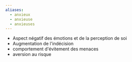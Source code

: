 ```yaml
---
aliases:
  - anxieux
  - anxieuse
  - anxieuses
---
```

- Aspect négatif des émotions et de la perception de soi
- Augmentation de l'indécision
- comportement d'évitement des menaces
- aversion au risque